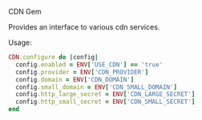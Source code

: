 CDN Gem

Provides an interface to various cdn services.

Usage:

```ruby
CDN.configure do |config|
  config.enabled = ENV['USE_CDN'] == 'true'
  config.provider = ENV['CDN_PROVIDER']
  config.domain = ENV['CDN_DOMAIN']
  config.small_domain = ENV['CDN_SMALL_DOMAIN']
  config.http_large_secret = ENV['CDN_LARGE_SECRET']
  config.http_small_secret = ENV['CDN_SMALL_SECRET']
end
```

